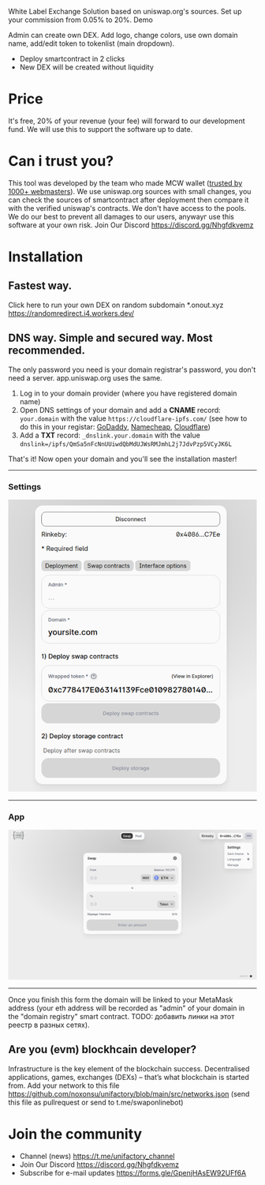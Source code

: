 White Label Exchange Solution based on uniswap.org's sources. Set up your commission from 0.05% to 20%. Demo

Admin can create own DEX. Add logo, change colors, use own domain name, add/edit token to tokenlist (main dropdown).

- Deploy smartcontract in 2 clicks
- New DEX will be created without liquidity

# Price

It's free, 20% of your revenue (your fee) will forward to our development fund. We will use this to support the software up to date.

# Can i trust you?

This tool was developed by the team who made MCW wallet ([trusted by 1000+ webmasters](https://codecanyon.net/item/multicurrency-crypto-wallet-and-exchange-widgets-for-wordpress/23532064)). We use uniswap.org sources with small changes, you can check the sources of smartcontract after deployment then compare it with the verified uniswap's contracts. We don't have access to the pools. We do our best to prevent all damages to our users, anywayг use this software at your own risk. Join Our Discord https://discord.gg/Nhgfdkvemz

# Installation

## Fastest way.

Click here to run your own DEX on random subdomain \*.onout.xyz https://randomredirect.i4.workers.dev/

## DNS way. Simple and secured way. Most recommended.

The only password you need is your domain registrar's password, you don't need a server. app.uniswap.org uses the same.

1. Log in to your domain provider (where you have registered domain name)
2. Open DNS settings of your domain and add a **CNAME** record: `your.domain` with the value `https://cloudflare-ipfs.com/` (see how to do this in your registar: [GoDaddy](https://www.google.com/search?q=how+to+add+cname+in+godaddy), [Namecheap](https://www.google.com/search?q=how+to+add+cname+in+Namecheap), [Cloudflare](https://www.google.com/search?q=how+to+add+cname+in+Cloudflare))
3. Add a **TXT** record: `_dnslink.your.domain` with the value `dnslink=/ipfs/QmSa5nFcNnUUiwdQbMdUJWsRMJmhL2j7JdvPzp5VCyJK6L`

That's it! Now open your domain and you'll see the installation master!

---

### Settings

<img src="./images/settings.png">

---

### App

<img src="./images/app.png">

---

Once you finish this form the domain will be linked to your MetaMask address (your eth address will be recorded as "admin" of your domain in the "domain registry" smart contract. TODO: добавить линки на этот реестр в разных сетях).

## Are you (evm) blockhcain developer?

Infrastructure is the key element of the blockchain success. Decentralised applications, games, exchanges (DEXs) – that’s what blockchain is started from. Add your network to this file https://github.com/noxonsu/unifactory/blob/main/src/networks.json (send this file as pullrequest or send to t.me/swaponlinebot)

# Join the community

- Channel (news) https://t.me/unifactory_channel
- Join Our Discord https://discord.gg/Nhgfdkvemz
- Subscribe for e-mail updates https://forms.gle/GpenjHAsEW92UFf6A
